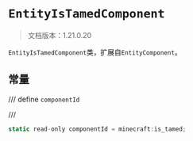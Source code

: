 # `EntityIsTamedComponent`

> 文档版本：1.21.0.20

`EntityIsTamedComponent`类，扩展自`EntityComponent`。

## 常量

/// define
`componentId`


///

```js
static read-only componentId = minecraft:is_tamed;
```

